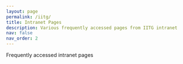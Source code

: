 ```yaml
---
layout: page
permalink: /iitg/
title: Intranet Pages
description: Various frequently accessed pages from IITG intranet
nav: false
nav_order: 2
---
```


Frequently accessed intranet pages
